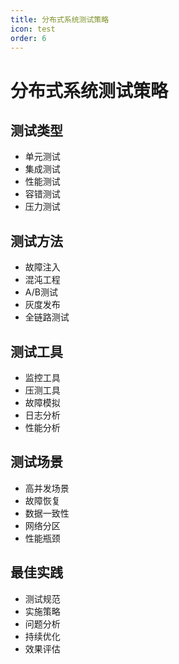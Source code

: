 ```yaml
---
title: 分布式系统测试策略
icon: test
order: 6
---
```


# 分布式系统测试策略

## 测试类型
- 单元测试
- 集成测试
- 性能测试
- 容错测试
- 压力测试

## 测试方法
- 故障注入
- 混沌工程
- A/B测试
- 灰度发布
- 全链路测试

## 测试工具
- 监控工具
- 压测工具
- 故障模拟
- 日志分析
- 性能分析

## 测试场景
- 高并发场景
- 故障恢复
- 数据一致性
- 网络分区
- 性能瓶颈

## 最佳实践
- 测试规范
- 实施策略
- 问题分析
- 持续优化
- 效果评估
